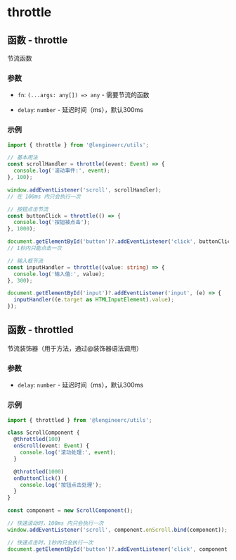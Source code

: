 # throttle

## 函数 - throttle

节流函数

### 参数

- `fn`: `(...args: any[]) => any` - 需要节流的函数

- `delay`: `number` - 延迟时间（ms），默认300ms

### 示例
```typescript
import { throttle } from '@lengineerc/utils';

// 基本用法
const scrollHandler = throttle((event: Event) => {
  console.log('滚动事件:', event);
}, 100);

window.addEventListener('scroll', scrollHandler);
// 在 100ms 内只会执行一次

// 按钮点击节流
const buttonClick = throttle(() => {
  console.log('按钮被点击');
}, 1000);

document.getElementById('button')?.addEventListener('click', buttonClick);
// 1秒内只能点击一次

// 输入框节流
const inputHandler = throttle((value: string) => {
  console.log('输入值:', value);
}, 300);

document.getElementById('input')?.addEventListener('input', (e) => {
  inputHandler((e.target as HTMLInputElement).value);
});
```

## 函数 - throttled

节流装饰器（用于方法，通过@装饰器语法调用）

### 参数

- `delay`: `number` - 延迟时间（ms），默认300ms

### 示例
```typescript
import { throttled } from '@lengineerc/utils';

class ScrollComponent {
  @throttled(100)
  onScroll(event: Event) {
    console.log('滚动处理:', event);
  }

  @throttled(1000)
  onButtonClick() {
    console.log('按钮点击处理');
  }
}

const component = new ScrollComponent();

// 快速滚动时，100ms 内只会执行一次
window.addEventListener('scroll', component.onScroll.bind(component));

// 快速点击时，1秒内只会执行一次
document.getElementById('button')?.addEventListener('click', component.onButtonClick.bind(component));
```
